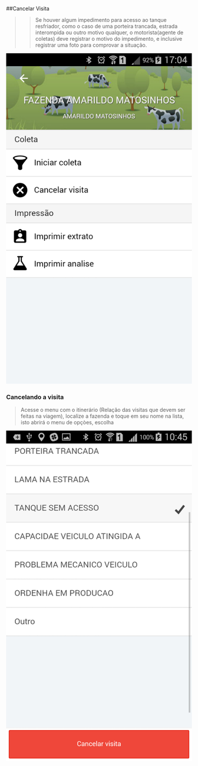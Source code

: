 <link rel="stylesheet" href="../font-awesome.css">

##Cancelar Visita 

>> Se houver algum impedimento para acesso ao tanque resfriador, como o caso de uma porteira trancada,
estrada interompida ou outro motivo qualquer, o motorista(agente de coletas) deve registrar o motivo
do impedimento, e inclusive registrar uma foto para comprovar a situação.


![Screenshot](images/screens/menu-opcoes-itinerario.png)

### Cancelando a visita

> Acesse o menu com o itinerário (Relação das visitas que devem ser feitas na viagem), localize a fazenda e toque em seu nome na lista, 
isto abrirá o menu de opçòes, escolha 



![Screenshot](images/screens/motivo-cancelamento.png)